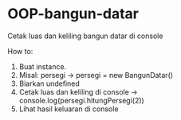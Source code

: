 # OOP-bangun-datar
Cetak luas dan keliling bangun datar di console

How to:
1. Buat instance.
2. Misal: persegi -> persegi = new BangunDatar()
3. Biarkan undefined
4. Cetak luas dan keliling di console -> console.log(persegi.hitungPersegi(2))
5. Lihat hasil keluaran di console
